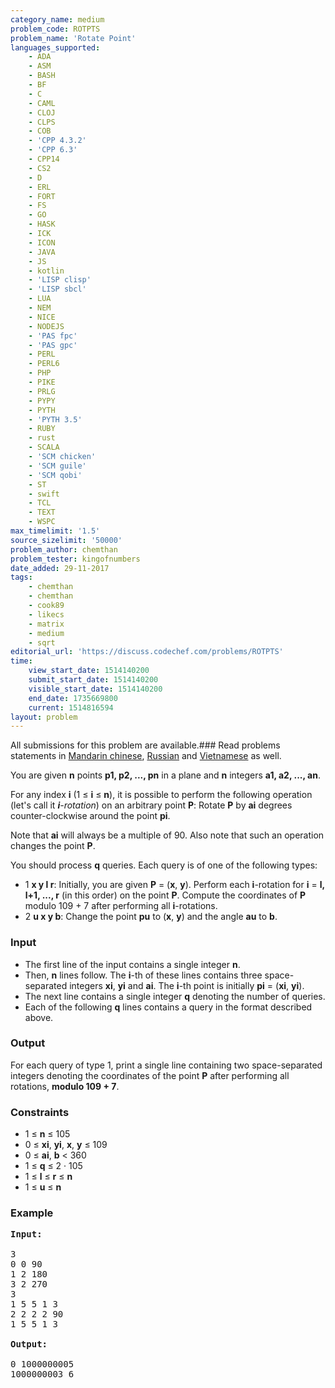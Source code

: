 ```yaml
---
category_name: medium
problem_code: ROTPTS
problem_name: 'Rotate Point'
languages_supported:
    - ADA
    - ASM
    - BASH
    - BF
    - C
    - CAML
    - CLOJ
    - CLPS
    - COB
    - 'CPP 4.3.2'
    - 'CPP 6.3'
    - CPP14
    - CS2
    - D
    - ERL
    - FORT
    - FS
    - GO
    - HASK
    - ICK
    - ICON
    - JAVA
    - JS
    - kotlin
    - 'LISP clisp'
    - 'LISP sbcl'
    - LUA
    - NEM
    - NICE
    - NODEJS
    - 'PAS fpc'
    - 'PAS gpc'
    - PERL
    - PERL6
    - PHP
    - PIKE
    - PRLG
    - PYPY
    - PYTH
    - 'PYTH 3.5'
    - RUBY
    - rust
    - SCALA
    - 'SCM chicken'
    - 'SCM guile'
    - 'SCM qobi'
    - ST
    - swift
    - TCL
    - TEXT
    - WSPC
max_timelimit: '1.5'
source_sizelimit: '50000'
problem_author: chemthan
problem_tester: kingofnumbers
date_added: 29-11-2017
tags:
    - chemthan
    - chemthan
    - cook89
    - likecs
    - matrix
    - medium
    - sqrt
editorial_url: 'https://discuss.codechef.com/problems/ROTPTS'
time:
    view_start_date: 1514140200
    submit_start_date: 1514140200
    visible_start_date: 1514140200
    end_date: 1735669800
    current: 1514816594
layout: problem
---
```

All submissions for this problem are available.### Read problems statements in [Mandarin chinese](http://www.codechef.com/download/translated/COOK89/mandarin/ROTPTS.pdf), [Russian](http://www.codechef.com/download/translated/COOK89/russian/ROTPTS.pdf) and [Vietnamese](http://www.codechef.com/download/translated/COOK89/vietnamese/ROTPTS.pdf) as well.

You are given **n** points **p1, p2, ..., pn** in a plane and **n** integers **a1, a2, ..., an**.

For any index **i** (1 ≤ **i** ≤ **n**), it is possible to perform the following operation (let's call it ***i**-rotation*) on an arbitrary point **P**: Rotate **P** by **ai** degrees counter-clockwise around the point **pi**.

Note that **ai** will always be a multiple of 90. Also note that such an operation changes the point **P**.

You should process **q** queries. Each query is of one of the following types:

- 1 **x y l r**: Initially, you are given **P** = (**x**, **y**). Perform each **i**-rotation for **i** = **l, l+1, ..., r** (in this order) on the point **P**. Compute the coordinates of **P** modulo 109 + 7 after performing all **i**-rotations.
- 2 **u x y b**: Change the point **pu** to (**x**, **y**) and the angle **au** to **b**.

### Input

- The first line of the input contains a single integer **n**.
- Then, **n** lines follow. The **i**-th of these lines contains three space-separated integers **xi**, **yi** and **ai**. The **i**-th point is initially **pi** = (**xi**, **yi**).
- The next line contains a single integer **q** denoting the number of queries.
- Each of the following **q** lines contains a query in the format described above.

### Output

For each query of type 1, print a single line containing two space-separated integers denoting the coordinates of the point **P** after performing all rotations, **modulo 109 + 7**.

### Constraints

- 1 ≤ **n** ≤ 105
- 0 ≤ **xi**, **yi**, **x**, **y** ≤ 109
- 0 ≤ **ai**, **b** < 360
- 1 ≤ **q** ≤ 2 · 105
- 1 ≤ **l** ≤ **r** ≤ **n**
- 1 ≤ **u** ≤ **n**

### Example

<pre><b>Input:</b>

3
0 0 90
1 2 180
3 2 270
3
1 5 5 1 3
2 2 2 2 90
1 5 5 1 3

<b>Output:</b>

0 1000000005
1000000003 6
</pre>